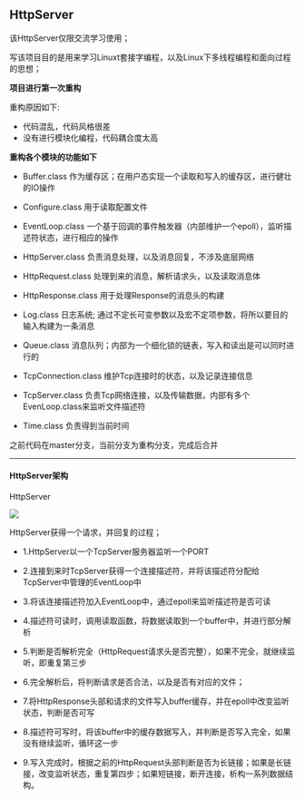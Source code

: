 ## HttpServer

该HttpServer仅限交流学习使用；

写该项目目的是用来学习Linuxt套接字编程，以及Linux下多线程编程和面向过程的思想；

**项目进行第一次重构**

重构原因如下:

+ 代码混乱，代码风格很差
+ 没有进行模块化编程，代码耦合度太高

**重构各个模块的功能如下**

+ Buffer.class 作为缓存区；在用户态实现一个读取和写入的缓存区，进行健壮的IO操作


+ Configure.class 用于读取配置文件
+ EventLoop.class 一个基于回调的事件触发器（内部维护一个epoll），监听描述符状态，进行相应的操作
+ HttpServer.class 负责消息处理，以及消息回复，不涉及底层网络
+ HttpRequest.class 处理到来的消息，解析请求头，以及读取消息体
+ HttpResponse.class 用于处理Response的消息头的构建
+ Log.class 日志系统; 通过不定长可变参数以及宏不定项参数，将所以要目的输入构建为一条消息
+ Queue.class 消息队列；内部为一个细化锁的链表，写入和读出是可以同时进行的
+ TcpConnection.class 维护Tcp连接时的状态，以及记录连接信息
+ TcpServer.class 负责Tcp网络连接，以及传输数据，内部有多个EvenLoop.class来监听文件描述符
+ Time.class 负责得到当前时间

之前代码在master分支，当前分支为重构分支，完成后合并

------------

#### HttpServer架构

HttpServer

![](http://oqcswuw8q.bkt.clouddn.com/HttpServer.png)



HttpServer获得一个请求，并回复的过程；

+ 1.HttpServer以一个TcpServer服务器监听一个PORT

+ 2.连接到来时TcpServer获得一个连接描述符，并将该描述符分配给TcpServer中管理的EventLoop中

+ 3.将该连接描述符加入EventLoop中，通过epoll来监听描述符是否可读

+ 4.描述符可读时，调用读取函数，将数据读取到一个buffer中，并进行部分解析

+ 5.判断是否解析完全（HttpRequest请求头是否完整），如果不完全，就继续监听，即重复第三步

+ 6.完全解析后，将判断请求是否合法，以及是否有对应的文件；

+ 7.将HttpResponse头部和请求的文件写入buffer缓存，并在epoll中改变监听状态，判断是否可写

+ 8.描述符可写时，将该buffer中的缓存数据写入，并判断是否写入完全，如果没有继续监听，循环这一步

+ 9.写入完成时，根据之前的HttpRequest头部判断是否为长链接；如果是长链接，改变监听状态，重复第四步；如果短链接，断开连接，析构一系列数据结构。

  ​